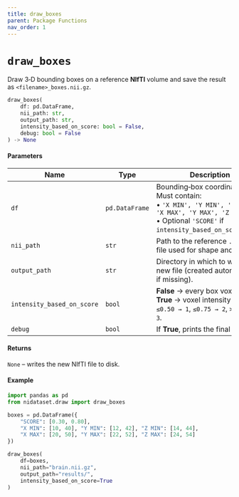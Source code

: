 ```yaml
---
title: draw_boxes
parent: Package Functions
nav_order: 1
---
```

# `draw_boxes`


Draw 3‑D bounding boxes on a reference **NIfTI** volume and save the result as `<filename>_boxes.nii.gz`.

```python
draw_boxes(
    df: pd.DataFrame,
    nii_path: str,
    output_path: str,
    intensity_based_on_score: bool = False,
    debug: bool = False
) -> None
```

#### Parameters

| Name                       | Type           | Description                                                                                                                                                     |
| -------------------------- | -------------- | --------------------------------------------------------------------------------------------------------------------------------------------------------------- |
| `df`                       | `pd.DataFrame` | Bounding‑box coordinates. Must contain:<br>• `'X MIN', 'Y MIN', 'Z MIN', 'X MAX', 'Y MAX', 'Z MAX'`<br>• Optional `'SCORE'` if `intensity_based_on_score=True`. |
| `nii_path`                 | `str`          | Path to the reference `.nii.gz` file used for shape and affine.                                                                                                 |
| `output_path`              | `str`          | Directory in which to write the new file (created automatically if missing).                                                                                    |
| `intensity_based_on_score` | `bool`         | **False** → every box voxel = `1`.<br>**True** → voxel intensity tiers: `≤0.50 → 1`, `≤0.75 → 2`, `>0.75 → 3`.                                                  |
| `debug`                    | `bool`         | If **True**, prints the final file path.                                                                                                                        |

#### Returns

`None` – writes the new NIfTI file to disk.

#### Example

```python
import pandas as pd
from nidataset.draw import draw_boxes

boxes = pd.DataFrame({
    "SCORE": [0.30, 0.80],
    "X MIN": [10, 40], "Y MIN": [12, 42], "Z MIN": [14, 44],
    "X MAX": [20, 50], "Y MAX": [22, 52], "Z MAX": [24, 54]
})

draw_boxes(
    df=boxes,
    nii_path="brain.nii.gz",
    output_path="results/",
    intensity_based_on_score=True
)
```
